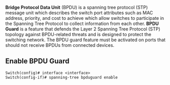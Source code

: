**Bridge Protocol Data Unit** (BPDU) is a spanning tree protocol (STP) message unit which describes the switch port attributes such as MAC address, priority, and cost to achieve which allow switches to participate in the Spanning Tree Protocol to collect information from each other. **BPDU Guard** is a feature that defends the Layer 2 Spanning Tree Protocol (STP) topology against BPDU-related threats and is designed to protect the switching network. The BPDU guard feature must be activated on ports that should not receive BPDUs from connected devices.
## Enable BPDU Guard
```
Switch(config)# interface <interface>
Switch(config-if)# spanning-tree bpduguard enable
```